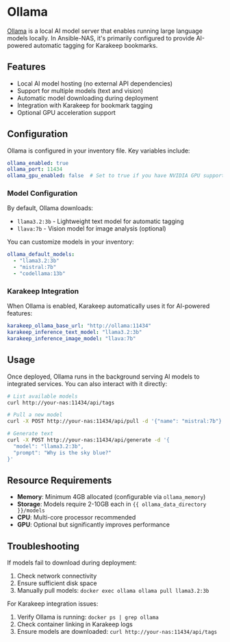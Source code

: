 # Ollama

[Ollama](https://ollama.ai/) is a local AI model server that enables running large language models locally. In Ansible-NAS, it's primarily configured to provide AI-powered automatic tagging for Karakeep bookmarks.

## Features

- Local AI model hosting (no external API dependencies)
- Support for multiple models (text and vision)
- Automatic model downloading during deployment
- Integration with Karakeep for bookmark tagging
- Optional GPU acceleration support

## Configuration

Ollama is configured in your inventory file. Key variables include:

```yaml
ollama_enabled: true
ollama_port: 11434
ollama_gpu_enabled: false  # Set to true if you have NVIDIA GPU support
```

### Model Configuration

By default, Ollama downloads:
- `llama3.2:3b` - Lightweight text model for automatic tagging
- `llava:7b` - Vision model for image analysis (optional)

You can customize models in your inventory:

```yaml
ollama_default_models:
  - "llama3.2:3b"
  - "mistral:7b"
  - "codellama:13b"
```

### Karakeep Integration

When Ollama is enabled, Karakeep automatically uses it for AI-powered features:

```yaml
karakeep_ollama_base_url: "http://ollama:11434"
karakeep_inference_text_model: "llama3.2:3b"
karakeep_inference_image_model: "llava:7b"
```

## Usage

Once deployed, Ollama runs in the background serving AI models to integrated services. You can also interact with it directly:

```bash
# List available models
curl http://your-nas:11434/api/tags

# Pull a new model
curl -X POST http://your-nas:11434/api/pull -d '{"name": "mistral:7b"}'

# Generate text
curl -X POST http://your-nas:11434/api/generate -d '{
  "model": "llama3.2:3b",
  "prompt": "Why is the sky blue?"
}'
```

## Resource Requirements

- **Memory**: Minimum 4GB allocated (configurable via `ollama_memory`)
- **Storage**: Models require 2-10GB each in `{{ ollama_data_directory }}/models`
- **CPU**: Multi-core processor recommended
- **GPU**: Optional but significantly improves performance

## Troubleshooting

If models fail to download during deployment:
1. Check network connectivity
2. Ensure sufficient disk space
3. Manually pull models: `docker exec ollama ollama pull llama3.2:3b`

For Karakeep integration issues:
1. Verify Ollama is running: `docker ps | grep ollama`
2. Check container linking in Karakeep logs
3. Ensure models are downloaded: `curl http://your-nas:11434/api/tags`